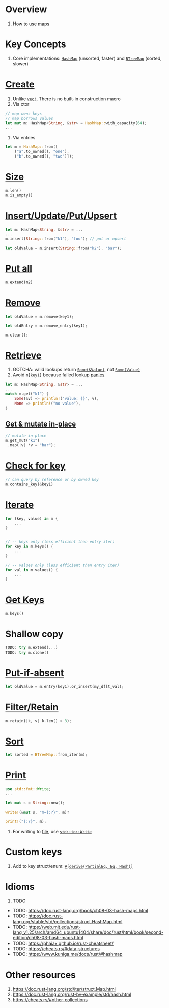 # Overview
1. How to use [maps](https://doc.rust-lang.org/std/iter/struct.Map.html)


# Key Concepts
1. Core implementations: [`HashMap`](https://doc.rust-lang.org/std/collections/struct.HashMap.html) (unsorted, faster) and [`BTreeMap`](https://doc.rust-lang.org/std/collections/struct.BTreeMap.html) (sorted, slower)


# [Create](https://doc.rust-lang.org/std/collections/struct.HashMap.html#examples)
1. Unlike [`vec!`](https://doc.rust-lang.org/std/macro.vec.html), There is no built-in construction macro
1. Via ctor
```rust
// map owns keys
// map borrows values
let mut m: HashMap<String, &str> = HashMap::with_capacity(64);
...
```

1. Via entries
```rust
let m = HashMap::from([
    ("a".to_owned(), "one"),
    ("b".to_owned(), "two")]);
```


# [Size](https://doc.rust-lang.org/std/collections/struct.HashMap.html#method.len)
```rust
m.len()
m.is_empty()
```


# [Insert/Update/Put/Upsert](https://doc.rust-lang.org/std/collections/struct.HashMap.html#method.insert)
```rust
let m: HashMap<String, &str> = ...
...
m.insert(String::from("k1"), "foo"); // put or upsert

let oldValue = m.insert(String::from("k2"), "bar");
```

# [Put all](https://doc.rust-lang.org/std/iter/trait.Extend.html#tymethod.extend)
```rust
m.extend(m2)
```


# [Remove](https://doc.rust-lang.org/std/collections/struct.HashMap.html#method.remove)
```rust
let oldValue = m.remove(key1);

let oldEntry = m.remove_entry(key1);

m.clear();
```


# [Retrieve](https://doc.rust-lang.org/std/collections/struct.HashMap.html#method.get)
1. GOTCHA: valid lookups return [`Some(&Value)`](https://doc.rust-lang.org/std/option/enum.Option.html#variant.Some), not [`Some(Value)`](https://doc.rust-lang.org/std/option/enum.Option.html#variant.Some)
1. Avoid `m[key1]` because failed lookup [panics](https://www.lurklurk.org/effective-rust/panic.html)
```rust
let m: HashMap<String, &str> = ...
...
match m.get("k1") {
    Some(&v) => println!("value: {}", v),
    None => println!("no value"),
}
```


## [Get & mutate in-place](https://doc.rust-lang.org/std/collections/struct.HashMap.html#method.get_mut)
```rust
// mutate in place
m.get_mut("k1")
 .map(|v| *v = "bar");
```


# [Check for key](https://doc.rust-lang.org/std/collections/struct.HashMap.html#method.contains_key)
```rust
// can query by reference or by owned key
m.contains_key(&key1)
```


# [Iterate](https://doc.rust-lang.org/std/collections/struct.HashMap.html#method.iter)
```rust
for (key, value) in m {
    ...
}


// -- keys only (less efficient than entry iter)
for key in m.keys() {
    ...
}

// -- values only (less efficient than entry iter)
for val in m.values() {
    ...
}
```


# [Get Keys](https://doc.rust-lang.org/std/collections/struct.HashMap.html#method.keys)
```rust
m.keys()
```


# Shallow copy
```rust
TODO: try m.extend(...)
TODO: try m.clone()
```


# [Put-if-absent](https://doc.rust-lang.org/stable/std/collections/hash_map/enum.Entry.html#method.or_insert)
```rust
let oldValue = m.entry(key1).or_insert(my_dflt_val);
```


# [Filter/Retain](https://doc.rust-lang.org/std/collections/struct.HashMap.html#method.retain)
```rust
m.retain(|k, v| k.len() > 3);
```


# [Sort](https://doc.rust-lang.org/std/collections/struct.BTreeMap.html#impl-FromIterator%3C(K%2C%20V)%3E-for-BTreeMap%3CK%2C%20V%2C%20Global%3E)
```rust
let sorted = BTreeMap::from_iter(m);
```


# [Print](https://doc.rust-lang.org/std/collections/struct.HashMap.html#method.fmt)
```rust
use std::fmt::Write;
...

let mut s = String::new();

write!(&mut s, "m={:?}", m)?

print!("{:?}", m);
```
1. For writing to [file](https://doc.rust-lang.org/std/fs/struct.File.html), use [`std::io::Write`](https://doc.rust-lang.org/std/io/trait.Write.html)


# Custom keys
1. Add to key struct/enum: [`#[derive(PartialEq, Eq, Hash)]`](./traits.derive.md)


# Idioms
1. TODO



- TODO: https://doc.rust-lang.org/book/ch08-03-hash-maps.html
- TODO: https://doc.rust-lang.org/stable/std/collections/struct.HashMap.html
- TODO: https://web.mit.edu/rust-lang_v1.25/arch/amd64_ubuntu1404/share/doc/rust/html/book/second-edition/ch08-03-hash-maps.html
- TODO: https://phaiax.github.io/rust-cheatsheet/
- TODO: https://cheats.rs/#data-structures
- TODO: https://www.kuniga.me/docs/rust/#hashmap


# Other resources
1. https://doc.rust-lang.org/std/iter/struct.Map.html
1. https://doc.rust-lang.org/rust-by-example/std/hash.html
1. https://cheats.rs/#other-collections

